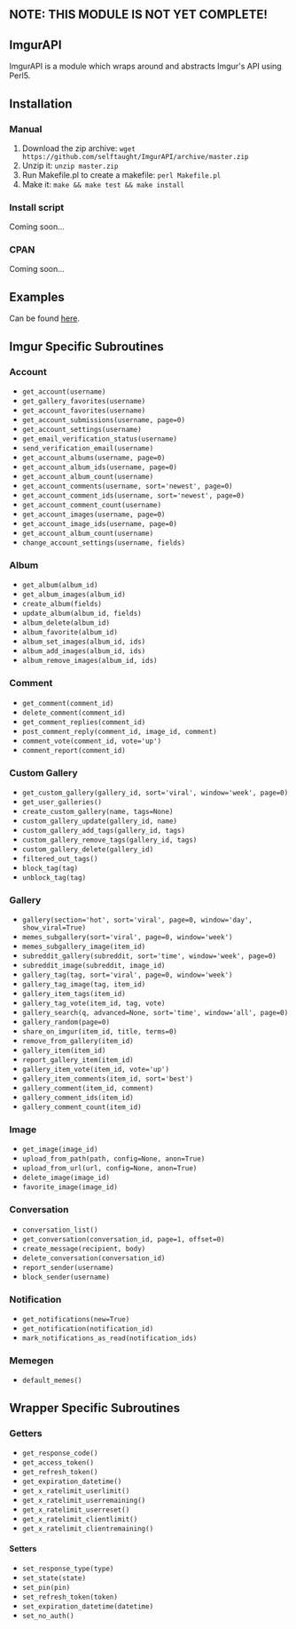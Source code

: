 ## NOTE: THIS MODULE IS NOT YET COMPLETE!

## ImgurAPI

ImgurAPI is a module which wraps around and abstracts Imgur's API using Perl5. 

## Installation

### Manual 

1. Download the zip archive: `wget https://github.com/selftaught/ImgurAPI/archive/master.zip`
2. Unzip it: `unzip master.zip`
3. Run Makefile.pl to create a makefile: `perl Makefile.pl`
4. Make it: `make && make test && make install`

### Install script

Coming soon...

### CPAN

Coming soon... 

## Examples

Can be found [here](https://github.com/selftaught/ImgurAPI/examples).

## Imgur Specific Subroutines

### Account

- `get_account(username)`
- `get_gallery_favorites(username)`
- `get_account_favorites(username)`
- `get_account_submissions(username, page=0)`
- `get_account_settings(username)`
- `get_email_verification_status(username)`
- `send_verification_email(username)`
- `get_account_albums(username, page=0)`
- `get_account_album_ids(username, page=0)`
- `get_account_album_count(username)`
- `get_account_comments(username, sort='newest', page=0)`
- `get_account_comment_ids(username, sort='newest', page=0)`
- `get_account_comment_count(username)`
- `get_account_images(username, page=0)`
- `get_account_image_ids(username, page=0)`
- `get_account_album_count(username)`
- `change_account_settings(username, fields)`

### Album

- `get_album(album_id)`
- `get_album_images(album_id)`
- `create_album(fields)`
- `update_album(album_id, fields)`
- `album_delete(album_id)`
- `album_favorite(album_id)`
- `album_set_images(album_id, ids)`
- `album_add_images(album_id, ids)`
- `album_remove_images(album_id, ids)`

### Comment

- `get_comment(comment_id)`
- `delete_comment(comment_id)`
- `get_comment_replies(comment_id)`
- `post_comment_reply(comment_id, image_id, comment)`
- `comment_vote(comment_id, vote='up')`
- `comment_report(comment_id)`

### Custom Gallery

- `get_custom_gallery(gallery_id, sort='viral', window='week', page=0)`
- `get_user_galleries()`
- `create_custom_gallery(name, tags=None)`
- `custom_gallery_update(gallery_id, name)`
- `custom_gallery_add_tags(gallery_id, tags)`
- `custom_gallery_remove_tags(gallery_id, tags)`
- `custom_gallery_delete(gallery_id)`
- `filtered_out_tags()`
- `block_tag(tag)`
- `unblock_tag(tag)`

### Gallery

- `gallery(section='hot', sort='viral', page=0, window='day', show_viral=True)`
- `memes_subgallery(sort='viral', page=0, window='week')`
- `memes_subgallery_image(item_id)`
- `subreddit_gallery(subreddit, sort='time', window='week', page=0)`
- `subreddit_image(subreddit, image_id)`
- `gallery_tag(tag, sort='viral', page=0, window='week')`
- `gallery_tag_image(tag, item_id)`
- `gallery_item_tags(item_id)`
- `gallery_tag_vote(item_id, tag, vote)`
- `gallery_search(q, advanced=None, sort='time', window='all', page=0)`
- `gallery_random(page=0)`
- `share_on_imgur(item_id, title, terms=0)`
- `remove_from_gallery(item_id)`
- `gallery_item(item_id)`
- `report_gallery_item(item_id)`
- `gallery_item_vote(item_id, vote='up')`
- `gallery_item_comments(item_id, sort='best')`
- `gallery_comment(item_id, comment)`
- `gallery_comment_ids(item_id)`
- `gallery_comment_count(item_id)`

### Image

- `get_image(image_id)`
- `upload_from_path(path, config=None, anon=True)`
- `upload_from_url(url, config=None, anon=True)`
- `delete_image(image_id)`
- `favorite_image(image_id)`

### Conversation

- `conversation_list()`
- `get_conversation(conversation_id, page=1, offset=0)`
- `create_message(recipient, body)`
- `delete_conversation(conversation_id)`
- `report_sender(username)`
- `block_sender(username)`

### Notification

- `get_notifications(new=True)`
- `get_notification(notification_id)`
- `mark_notifications_as_read(notification_ids)`

### Memegen

- `default_memes()`

## Wrapper Specific Subroutines

### Getters

- `get_response_code()`
- `get_access_token()`
- `get_refresh_token()`
- `get_expiration_datetime()`
- `get_x_ratelimit_userlimit()`
- `get_x_ratelimit_userremaining()`
- `get_x_ratelimit_userreset()`
- `get_x_ratelimit_clientlimit()`
- `get_x_ratelimit_clientremaining()`

#### Setters
 - `set_response_type(type)`
 - `set_state(state)`
 - `set_pin(pin)`
 - `set_refresh_token(token)`
 - `set_expiration_datetime(datetime)`
 - `set_no_auth()`
 


